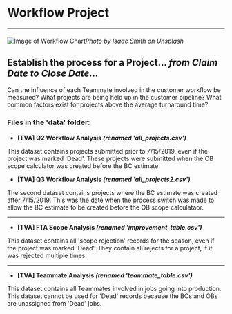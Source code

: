 # Workflow Project
***
#### 

![Image of Workflow Chart](https://images.unsplash.com/photo-1543286386-713bdd548da4?ixlib=rb-1.2.1&ixid=eyJhcHBfaWQiOjEyMDd9&auto=format&fit=crop&w=1050&q=80)*Photo by Isaac Smith on Unsplash*

## Establish the process for a Project... ***from Claim Date to Close Date...***

Can the influence of each Teammate involved in the customer workflow be measured? What projects are being held up in the customer pipeline? What common factors exist for projects above the average turnaround time? 

### Files in the 'data' folder:
- **[TVA] Q2 Workflow Analysis *(renamed 'all_projects.csv')***

This dataset contains projects submitted prior to 7/15/2019, even if the project was marked 'Dead'. These projects were submitted when the OB scope calculator was created before the BC estimate. 

- **[TVA] Q3 Workflow Analysis *(renamed 'all_projects2.csv')*** 

The second dataset contains projects where the BC estimate was created after 7/15/2019. This was the date when the process switch was made to allow the BC estimate to be created before the OB scope calculataor. 

---

- **[TVA] FTA Scope Analysis *(renamed 'improvement_table.csv')***

This dataset contains all 'scope rejection' records for the season, even if the project was marked 'Dead'. They contain all rejects for a project, if it was rejected multiple times.

---

- **[TVA] Teammate Analysis *(renamed 'teammate_table.csv')***

This dataset contains all Teammates involved in jobs going into production. This dataset cannot be used for 'Dead' records because the BCs and OBs are unassigned from 'Dead' jobs.

